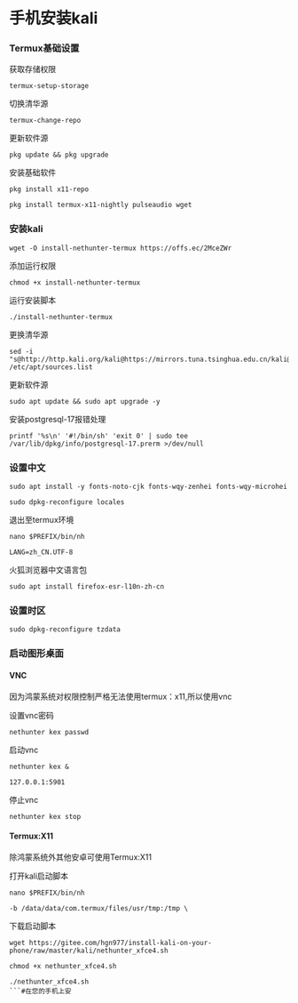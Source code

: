 # 手机安装kali
### Termux基础设置
获取存储权限
```
termux-setup-storage
```
切换清华源
```
termux-change-repo
```
更新软件源
```
pkg update && pkg upgrade
```
安装基础软件
```
pkg install x11-repo
```
```
pkg install termux-x11-nightly pulseaudio wget
```
### 安装kali
```
wget -O install-nethunter-termux https://offs.ec/2MceZWr
```
添加运行权限
```
chmod +x install-nethunter-termux
```
运行安装脚本
```
./install-nethunter-termux
```
更换清华源
```
sed -i "s@http://http.kali.org/kali@https://mirrors.tuna.tsinghua.edu.cn/kali@g" /etc/apt/sources.list
```
更新软件源
```
sudo apt update && sudo apt upgrade -y
```
安装postgresql-17报错处理
```
printf '%s\n' '#!/bin/sh' 'exit 0' | sudo tee /var/lib/dpkg/info/postgresql-17.prerm >/dev/null
```
### 设置中文
```
sudo apt install -y fonts-noto-cjk fonts-wqy-zenhei fonts-wqy-microhei
```
```
sudo dpkg-reconfigure locales
```
退出至termux环境
```
nano $PREFIX/bin/nh
```
```
LANG=zh_CN.UTF-8
```
火狐浏览器中文语言包
```
sudo apt install firefox-esr-l10n-zh-cn
```
### 设置时区
```
sudo dpkg-reconfigure tzdata
```
### 启动图形桌面

#### VNC
因为鸿蒙系统对权限控制严格无法使用termux：x11,所以使用vnc

设置vnc密码
```
nethunter kex passwd
```
启动vnc
```
nethunter kex & 
```
```
127.0.0.1:5901
```
停止vnc
```
nethunter kex stop
```
#### Termux:X11
除鸿蒙系统外其他安卓可使用Termux:X11

打开kali启动脚本
```
nano $PREFIX/bin/nh
```
```
-b /data/data/com.termux/files/usr/tmp:/tmp \
```
下载启动脚本
```
wget https://gitee.com/hgn977/install-kali-on-your-phone/raw/master/kali/nethunter_xfce4.sh
```
```
chmod +x nethunter_xfce4.sh
```
```
./nethunter_xfce4.sh
```#在您的手机上安
